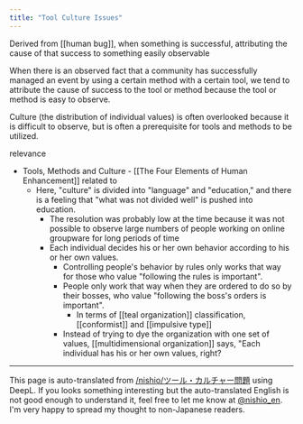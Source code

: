 ```yaml
---
title: "Tool Culture Issues"
---
```


Derived from [[human bug]], when something is successful, attributing the cause of that success to something easily observable

When there is an observed fact that a community has successfully managed an event by using a certain method with a certain tool, we tend to attribute the cause of success to the tool or method because the tool or method is easy to observe.

Culture (the distribution of individual values) is often overlooked because it is difficult to observe, but is often a prerequisite for tools and methods to be utilized.

relevance
- Tools, Methods and Culture
        - [[The Four Elements of Human Enhancement]] related to
    - Here, "culture" is divided into "language" and "education," and there is a feeling that "what was not divided well" is pushed into education.
        - The resolution was probably low at the time because it was not possible to observe large numbers of people working on online groupware for long periods of time
        - Each individual decides his or her own behavior according to his or her own values.
            - Controlling people's behavior by rules only works that way for those who value "following the rules is important".
            - People only work that way when they are ordered to do so by their bosses, who value "following the boss's orders is important".
                - In terms of [[teal organization]] classification, [[conformist]] and [[impulsive type]]
            - Instead of trying to dye the organization with one set of values, [[multidimensional organization]] says, "Each individual has his or her own values, right?

---
This page is auto-translated from [/nishio/ツール・カルチャー問題](https://scrapbox.io/nishio/ツール・カルチャー問題) using DeepL. If you looks something interesting but the auto-translated English is not good enough to understand it, feel free to let me know at [@nishio_en](https://twitter.com/nishio_en). I'm very happy to spread my thought to non-Japanese readers.